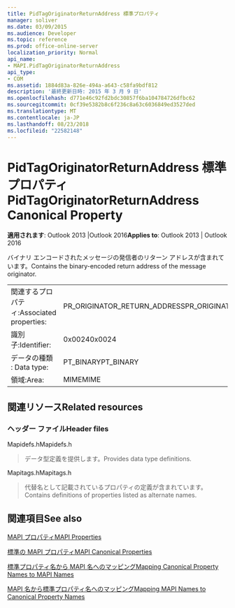 ```yaml
---
title: PidTagOriginatorReturnAddress 標準プロパティ
manager: soliver
ms.date: 03/09/2015
ms.audience: Developer
ms.topic: reference
ms.prod: office-online-server
localization_priority: Normal
api_name:
- MAPI.PidTagOriginatorReturnAddress
api_type:
- COM
ms.assetid: 1884d83a-826e-494a-a643-c58fa9bdf812
description: '最終更新日時: 2015 年 3 月 9 日'
ms.openlocfilehash: d771e46c92fd2bdc30857f6ba104784726dfbc62
ms.sourcegitcommit: 0cf39e5382b8c6f236c8a63c6036849ed3527ded
ms.translationtype: MT
ms.contentlocale: ja-JP
ms.lasthandoff: 08/23/2018
ms.locfileid: "22582148"
---
```

# <a name="pidtagoriginatorreturnaddress-canonical-property"></a><span data-ttu-id="f24e4-103">PidTagOriginatorReturnAddress 標準プロパティ</span><span class="sxs-lookup"><span data-stu-id="f24e4-103">PidTagOriginatorReturnAddress Canonical Property</span></span>

  
  
<span data-ttu-id="f24e4-104">**適用されます**: Outlook 2013 |Outlook 2016</span><span class="sxs-lookup"><span data-stu-id="f24e4-104">**Applies to**: Outlook 2013 | Outlook 2016</span></span> 
  
<span data-ttu-id="f24e4-105">バイナリ エンコードされたメッセージの発信者のリターン アドレスが含まれています。</span><span class="sxs-lookup"><span data-stu-id="f24e4-105">Contains the binary-encoded return address of the message originator.</span></span>
  
|||
|:-----|:-----|
|<span data-ttu-id="f24e4-106">関連するプロパティ:</span><span class="sxs-lookup"><span data-stu-id="f24e4-106">Associated properties:</span></span>  <br/> |<span data-ttu-id="f24e4-107">PR_ORIGINATOR_RETURN_ADDRESS</span><span class="sxs-lookup"><span data-stu-id="f24e4-107">PR_ORIGINATOR_RETURN_ADDRESS</span></span>  <br/> |
|<span data-ttu-id="f24e4-108">識別子:</span><span class="sxs-lookup"><span data-stu-id="f24e4-108">Identifier:</span></span>  <br/> |<span data-ttu-id="f24e4-109">0x0024</span><span class="sxs-lookup"><span data-stu-id="f24e4-109">0x0024</span></span>  <br/> |
|<span data-ttu-id="f24e4-110">データの種類 : </span><span class="sxs-lookup"><span data-stu-id="f24e4-110">Data type:</span></span>  <br/> |<span data-ttu-id="f24e4-111">PT_BINARY</span><span class="sxs-lookup"><span data-stu-id="f24e4-111">PT_BINARY</span></span>  <br/> |
|<span data-ttu-id="f24e4-112">領域:</span><span class="sxs-lookup"><span data-stu-id="f24e4-112">Area:</span></span>  <br/> |<span data-ttu-id="f24e4-113">MIME</span><span class="sxs-lookup"><span data-stu-id="f24e4-113">MIME</span></span>  <br/> |
   
## <a name="related-resources"></a><span data-ttu-id="f24e4-114">関連リソース</span><span class="sxs-lookup"><span data-stu-id="f24e4-114">Related resources</span></span>

### <a name="header-files"></a><span data-ttu-id="f24e4-115">ヘッダー ファイル</span><span class="sxs-lookup"><span data-stu-id="f24e4-115">Header files</span></span>

<span data-ttu-id="f24e4-116">Mapidefs.h</span><span class="sxs-lookup"><span data-stu-id="f24e4-116">Mapidefs.h</span></span>
  
> <span data-ttu-id="f24e4-117">データ型定義を提供します。</span><span class="sxs-lookup"><span data-stu-id="f24e4-117">Provides data type definitions.</span></span>
    
<span data-ttu-id="f24e4-118">Mapitags.h</span><span class="sxs-lookup"><span data-stu-id="f24e4-118">Mapitags.h</span></span>
  
> <span data-ttu-id="f24e4-119">代替名として記載されているプロパティの定義が含まれています。</span><span class="sxs-lookup"><span data-stu-id="f24e4-119">Contains definitions of properties listed as alternate names.</span></span>
    
## <a name="see-also"></a><span data-ttu-id="f24e4-120">関連項目</span><span class="sxs-lookup"><span data-stu-id="f24e4-120">See also</span></span>



[<span data-ttu-id="f24e4-121">MAPI プロパティ</span><span class="sxs-lookup"><span data-stu-id="f24e4-121">MAPI Properties</span></span>](mapi-properties.md)
  
[<span data-ttu-id="f24e4-122">標準の MAPI プロパティ</span><span class="sxs-lookup"><span data-stu-id="f24e4-122">MAPI Canonical Properties</span></span>](mapi-canonical-properties.md)
  
[<span data-ttu-id="f24e4-123">標準プロパティ名から MAPI 名へのマッピング</span><span class="sxs-lookup"><span data-stu-id="f24e4-123">Mapping Canonical Property Names to MAPI Names</span></span>](mapping-canonical-property-names-to-mapi-names.md)
  
[<span data-ttu-id="f24e4-124">MAPI 名から標準プロパティ名へのマッピング</span><span class="sxs-lookup"><span data-stu-id="f24e4-124">Mapping MAPI Names to Canonical Property Names</span></span>](mapping-mapi-names-to-canonical-property-names.md)

